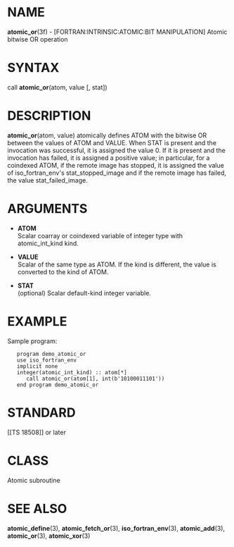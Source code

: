 # NAME

**atomic\_or**(3f) - \[FORTRAN:INTRINSIC:ATOMIC:BIT MANIPULATION\]
Atomic bitwise OR operation

# SYNTAX

call **atomic\_or**(atom, value \[, stat\])

# DESCRIPTION

**atomic\_or**(atom, value) atomically defines ATOM with the bitwise OR
between the values of ATOM and VALUE. When STAT is present and the
invocation was successful, it is assigned the value 0. If it is present
and the invocation has failed, it is assigned a positive value; in
particular, for a coindexed ATOM, if the remote image has stopped, it is
assigned the value of iso\_fortran\_env's stat\_stopped\_image and if
the remote image has failed, the value stat\_failed\_image.

# ARGUMENTS

  - **ATOM**  
    Scalar coarray or coindexed variable of integer type with
    atomic\_int\_kind kind.

  - **VALUE**  
    Scalar of the same type as ATOM. If the kind is different, the value
    is converted to the kind of ATOM.

  - **STAT**  
    (optional) Scalar default-kind integer variable.

# EXAMPLE

Sample program:

``` 
   program demo_atomic_or
   use iso_fortran_env
   implicit none
   integer(atomic_int_kind) :: atom[*]
      call atomic_or(atom[1], int(b'10100011101'))
   end program demo_atomic_or
```

# STANDARD

\[\[TS 18508\]\] or later

# CLASS

Atomic subroutine

# SEE ALSO

**atomic\_define**(3), **atomic\_fetch\_or**(3),
**iso\_fortran\_env**(3), **atomic\_add**(3), **atomic\_or**(3),
**atomic\_xor**(3)
